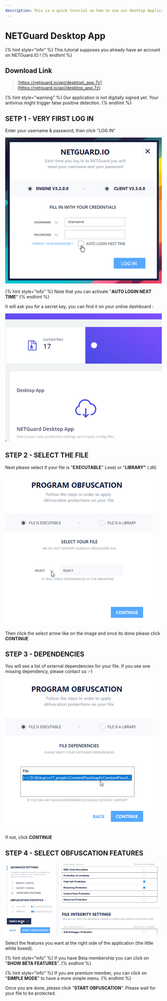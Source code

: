 ```yaml
---
description: This is a quick tutorial on how to use our Desktop Application
---
```


# NETGuard Desktop App

{% hint style="info" %}
This tutorial supposes you already have an account on NETGuard.IO !
{% endhint %}

## Download Link

> [https://netguard.io/api/desktop\_app.7z](https://netguard.io/api/desktop_app.7z)

{% hint style="warning" %}
Our application is not digitally signed yet. Your antivirus might trigger false positive detection.
{% endhint %}

## SETP 1 - VERY FIRST LOG IN

Enter your username & password, then click "LOG IN"

![](.gitbook/assets/loginfrm.png)

{% hint style="info" %}
Note that you can activate "**AUTO LOGIN NEXT TIME**"
{% endhint %}

It will ask you for a secret key, you can find it on your online dashboard :

![Hold your mouse over the white dot to see your secret key](.gitbook/assets/d2bskq6.gif)

## STEP 2 - SELECT THE FILE

Next please select if your file is "**EXECUTABLE**" \(.exe\) or "**LIBRARY"** \(.dll\)

![](.gitbook/assets/step2.png)

Then click the select arrow like on the image and once its done please click **CONTINUE**

## STEP 3 - DEPENDENCIES

You will see a list of external dependencies for your file. If you see one missing dependency, please contact us :-\)

![](.gitbook/assets/step3.png)

If not, click **CONTINUE**

## STEP 4 - SELECT OBFUSCATION FEATURES

![ll](.gitbook/assets/step4.png)

Select the features you want at the right side of the application \(the little white boxed\).

{% hint style="info" %}
If you have Beta membership you can click on "**SHOW BETA FEATURES**".
{% endhint %}

{% hint style="info" %}
If you are premium member, you can click on "**SIMPLE MODE**" to have a more simple menu.
{% endhint %}

Once you are done, please click "**START OBFUSCATION**". Please wait for your file to be protected.

